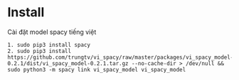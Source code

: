 # Install
Cài đặt model spacy tiếng việt
```
1. sudo pip3 install spacy
2. sudo pip3 install https://github.com/trungtv/vi_spacy/raw/master/packages/vi_spacy_model-0.2.1/dist/vi_spacy_model-0.2.1.tar.gz --no-cache-dir > /dev/null && sudo python3 -m spacy link vi_spacy_model vi_spacy_model
```
